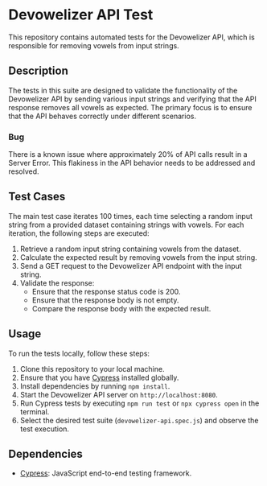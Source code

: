 # Devowelizer API Test

This repository contains automated tests for the Devowelizer API, which is responsible for removing vowels from input strings.

## Description

The tests in this suite are designed to validate the functionality of the Devowelizer API by sending various input strings and verifying that the API response removes all vowels as expected. The primary focus is to ensure that the API behaves correctly under different scenarios.

### Bug

There is a known issue where approximately 20% of API calls result in a Server Error. This flakiness in the API behavior needs to be addressed and resolved.

## Test Cases

The main test case iterates 100 times, each time selecting a random input string from a provided dataset containing strings with vowels. For each iteration, the following steps are executed:

1. Retrieve a random input string containing vowels from the dataset.
2. Calculate the expected result by removing vowels from the input string.
3. Send a GET request to the Devowelizer API endpoint with the input string.
4. Validate the response:
   - Ensure that the response status code is 200.
   - Ensure that the response body is not empty.
   - Compare the response body with the expected result.

## Usage

To run the tests locally, follow these steps:

1. Clone this repository to your local machine.
2. Ensure that you have [Cypress](https://www.cypress.io/) installed globally.
3. Install dependencies by running `npm install`.
4. Start the Devowelizer API server on `http://localhost:8080`.
5. Run Cypress tests by executing `npm run test` or `npx cypress open` in the terminal.
6. Select the desired test suite (`devowelizer-api.spec.js`) and observe the test execution.

## Dependencies

- [Cypress](https://www.cypress.io/): JavaScript end-to-end testing framework.

